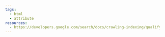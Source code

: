 ```yaml
---
tags:
  - html
  - attribute
resources:
  - https://developers.google.com/search/docs/crawling-indexing/qualify-outbound-links
---
```


